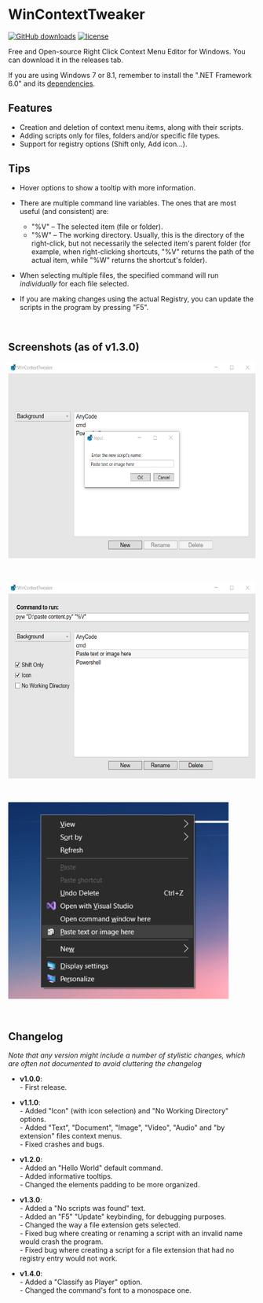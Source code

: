 # WinContextTweaker
[![GitHub downloads](https://img.shields.io/github/downloads/zWolfrost/WinContextTweaker/total)](https://github.com/zWolfrost/WinContextTweaker/releases/latest)
[![license](https://img.shields.io/github/license/zWolfrost/WinContextTweaker)](LICENSE)

Free and Open-source Right Click Context Menu Editor for Windows.
You can download it in the releases tab.

If you are using Windows 7 or 8.1, remember to install the ".NET Framework 6.0" and its [dependencies](https://learn.microsoft.com/en-us/dotnet/core/install/windows?tabs=net60#additional-deps).

## Features
- Creation and deletion of context menu items, along with their scripts.
- Adding scripts only for files, folders and/or specific file types.
- Support for registry options (Shift only, Add icon...).

## Tips
- Hover options to show a tooltip with more information.

- There are multiple command line variables. The ones that are most useful (and consistent) are:
  - "%V" – The selected item (file or folder).
  - "%W" – The working directory. Usually, this is the directory of the right-click, but not necessarily the selected item's parent folder (for example, when right-clicking shortcuts, "%V" returns the path of the actual item, while "%W" returns the shortcut's folder).

- When selecting multiple files, the specified command will run *individually* for each file selected.

- If you are making changes using the actual Registry, you can update the scripts in the program by pressing "F5".

&nbsp;
## Screenshots (as of v1.3.0)
<img src="assets/screenshot1.png" alt="Script Creation" height="400"/>

&nbsp;

<img src="assets/screenshot2.png" alt="Script Editing" height="400"/>

&nbsp;

<img src="assets/screenshot3.png" alt="Results" height="400"/>

&nbsp;
## Changelog
_Note that any version might include a number of stylistic changes, which are often not documented to avoid cluttering the changelog_

- **v1.0.0**:
<br>- First release.

- **v1.1.0**:
<br>- Added "Icon" (with icon selection) and "No Working Directory" options.
<br>- Added "Text", "Document", "Image", "Video", "Audio" and "by extension" files context menus.
<br>- Fixed crashes and bugs.

- **v1.2.0**:
<br>- Added an "Hello World" default command.
<br>- Added informative tooltips.
<br>- Changed the elements padding to be more organized.

- **v1.3.0**:
<br>- Added a "No scripts was found" text.
<br>- Added an "F5" "Update" keybinding, for debugging purposes.
<br>- Changed the way a file extension gets selected.
<br>- Fixed bug where creating or renaming a script with an invalid name would crash the program.
<br>- Fixed bug where creating a script for a file extension that had no registry entry would not work.

- **v1.4.0**:
<br>- Added a "Classify as Player" option.
<br>- Changed the command's font to a monospace one.